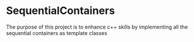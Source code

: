 # SequentialContainers
The purpose of this project is to enhance c++ skills by implementing all the sequential containers as template classes
